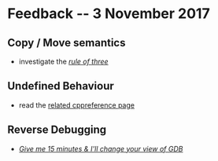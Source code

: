 # Feedback -- 3 November 2017

## Copy / Move semantics

- investigate the [*rule of three*](https://en.wikipedia.org/wiki/Rule_of_three_(C%2B%2B_programming))

## Undefined Behaviour

- read the [related cppreference page](http://en.cppreference.com/w/cpp/language/ub)

## Reverse Debugging

- [*Give me 15 minutes & I'll change your view of GDB*](https://www.youtube.com/watch?v=PorfLSr3DDI)
